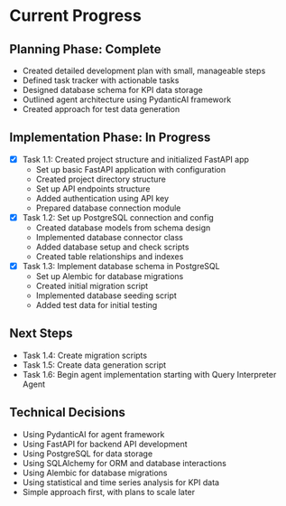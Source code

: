 # Current Progress

## Planning Phase: Complete
- Created detailed development plan with small, manageable steps
- Defined task tracker with actionable tasks
- Designed database schema for KPI data storage
- Outlined agent architecture using PydanticAI framework
- Created approach for test data generation

## Implementation Phase: In Progress
- [x] Task 1.1: Created project structure and initialized FastAPI app
  - Set up basic FastAPI application with configuration
  - Created project directory structure
  - Set up API endpoints structure
  - Added authentication using API key
  - Prepared database connection module
- [x] Task 1.2: Set up PostgreSQL connection and config
  - Created database models from schema design
  - Implemented database connector class
  - Added database setup and check scripts
  - Created table relationships and indexes
- [x] Task 1.3: Implement database schema in PostgreSQL
  - Set up Alembic for database migrations
  - Created initial migration script
  - Implemented database seeding script
  - Added test data for initial testing

## Next Steps
- Task 1.4: Create migration scripts
- Task 1.5: Create data generation script
- Task 1.6: Begin agent implementation starting with Query Interpreter Agent

## Technical Decisions
- Using PydanticAI for agent framework
- Using FastAPI for backend API development
- Using PostgreSQL for data storage
- Using SQLAlchemy for ORM and database interactions
- Using Alembic for database migrations
- Using statistical and time series analysis for KPI data
- Simple approach first, with plans to scale later